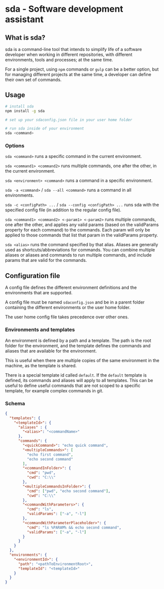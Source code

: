 # sda - Software development assistant

## What is sda?
sda is a command-line tool that intends to simplify life of a software developer when working in different repositories, with different environments, tools and processes; at the same time.

For a single project, using `npm` commands or `gulp` can be a better option, but for managing different projects at the same time, a developer can define their own set of commands.

## Usage
```sh
# install sda
npm install -g sda

# set up your sdaconfig.json file in your user home folder

# run sda inside of your environment
sda <command>
```

### Options
`sda <command>` runs a specific command in the current environment.

`sda <command1> <command2>` runs multiple commands, one after the other, in the current environment.

`sda <environment> <command>` runs a command in a specific environment.

`sda -a <command>` / `sda --all <command>` runs a command in all environments.

`sda -c <configPath> ...` / `sda --config <configPath> ...` runs sda with the specified config file (in addition to the regular config file).

`sda <command1> <command2> <-param1> <-param2>` runs multiple commands, one after the other, and applies any valid params (based on the validParams property for each command) to the commands. Each param will only be applied to those commands that list that param in the validParams property.

`sda <alias>` runs the command specified by that alias. Aliases are generally used as shortcuts/abbreviations for commands. You can combine multiple aliases or aliases and commands to run multiple commands, and include params that are valid for the commands.

## Configuration file
A config file defines the different environment definitions and the environments that are supported.

A config file must be named `sdaconfig.json` and be in a parent folder containing the different environments or the user home folder.

The user home config file takes precedence over other ones.

### Environments and templates

An environment is defined by a path and a template. The path is the root folder for the environment, and the template defines the commands and aliases that are available for the environment.

This is useful when there are multiple copies of the same environment in the machine, as the template is shared.

There is a special template id called `default`. If the `default` template is defined, its commands and aliases will apply to all templates. This can be useful to define useful commands that are not scoped to a specific template, for example complex commands in git.

### Schema

```json
{
  "templates": {
    "<templateId>": {
      "aliases" : {
        "<alias>": "<commandName>"
      },
      "commands": {
        "<quickCommand>": "echo quick command",
        "<multipleCommands>": [
          "echo first command",
          "echo second command"
        ],
        "<commandInFolder>": {
          "cmd": "pwd",
          "cwd": "C:\\"
        },
        "<multipleCommandsInFolder>": {
          "cmd": ["pwd", "echo second command"],
          "cwd": "C:\\"
        },
        "<commandWithParameters>": {
          "cmd": "ls",
          "validParams": ["-a", "-l"]
        },
        "<commandWithParameterPlaceholder>": {
          "cmd": "ls %PARAM% && echo second command",
          "validParams": ["-a", "-l"]
        }
      }
    }
  },
  "environments": {
    "<environmentId>": {
      "path": "<pathToEnvironmentRoot>",
      "templateId": "<templateId>"
    }
  }
}
```